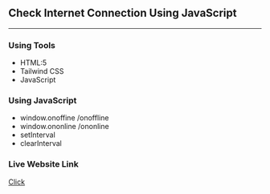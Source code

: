 ## Check Internet Connection Using JavaScript
*****

### Using Tools
* HTML:5
* Tailwind CSS
* JavaScript

### Using JavaScript 
* window.onoffine /onoffline
* window.ononline /ononline
* setInterval
* clearInterval

### Live Website Link
<a href='https://rejoyanislam.github.io/check-internet-connection/'>Click</a>